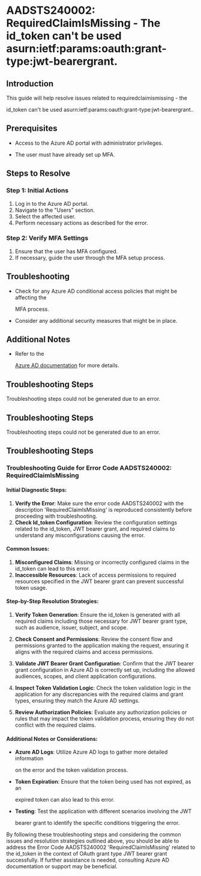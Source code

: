 
# AADSTS240002: RequiredClaimIsMissing - The id\_token can't be used asurn:ietf:params:oauth:grant-type:jwt-bearergrant.


## Introduction

This guide will help resolve issues related to requiredclaimismissing - the

id\_token can't be used asurn:ietf:params:oauth:grant-type:jwt-bearergrant..


## Prerequisites


* Access to the Azure AD portal with administrator privileges.

* The user must have already set up MFA.


## Steps to Resolve


### Step 1: Initial Actions

1. Log in to the Azure AD portal.
2. Navigate to the "Users" section.
3. Select the affected user.
4. Perform necessary actions as described for the error.


### Step 2: Verify MFA Settings

1. Ensure that the user has MFA configured.
2. If necessary, guide the user through the MFA setup process.


## Troubleshooting


* Check for any Azure AD conditional access policies that might be affecting the

  MFA process.

* Consider any additional security measures that might be in place.


## Additional Notes


* Refer to the

  [Azure AD 
documentation](https://learn.microsoft.com/en-us/azure/active-directory/)
  for more details.


## Troubleshooting Steps

Troubleshooting steps could not be generated due to an error.


## Troubleshooting Steps

Troubleshooting steps could not be generated due to an error.


## Troubleshooting Steps


### Troubleshooting Guide for Error Code AADSTS240002: RequiredClaimIsMissing


#### Initial Diagnostic Steps:

1. **Verify the Error**: Make sure the error code AADSTS240002 with the
   description 'RequiredClaimIsMissing' is reproduced consistently before
   proceeding with troubleshooting.
2. **Check Id\_token Configuration**: Review the configuration settings related
   to the id\_token, JWT bearer grant, and required claims to understand any
   misconfigurations causing the error.


#### Common Issues:

1. **Misconfigured Claims**: Missing or incorrectly configured claims in the
   id\_token can lead to this error.
2. **Inaccessible Resources**: Lack of access permissions to required resources
   specified in the JWT bearer grant can prevent successful token usage.


#### Step-by-Step Resolution Strategies:

1. **Verify Token Generation**: Ensure the id\_token is generated with all
   required claims including those necessary for JWT bearer grant type, such as
   audience, issuer, subject, and scope.

2. **Check Consent and Permissions**: Review the consent flow and permissions
   granted to the application making the request, ensuring it aligns with the
   required claims and access permissions.

3. **Validate JWT Bearer Grant Configuration**: Confirm that the JWT bearer
   grant configuration in Azure AD is correctly set up, including the allowed
   audiences, scopes, and client application configurations.

4. **Inspect Token Validation Logic**: Check the token validation logic in the
   application for any discrepancies with the required claims and grant types,
   ensuring they match the Azure AD settings.

5. **Review Authorization Policies**: Evaluate any authorization policies or
   rules that may impact the token validation process, ensuring they do not
   conflict with the required claims.


#### Additional Notes or Considerations:


* **Azure AD Logs**: Utilize Azure AD logs to gather more detailed information

  on the error and the token validation process.


* **Token Expiration**: Ensure that the token being used has not expired, as an

  expired token can also lead to this error.


* **Testing**: Test the application with different scenarios involving the JWT

  bearer grant to identify the specific conditions triggering the error.

By following these troubleshooting steps and considering the common issues and
resolution strategies outlined above, you should be able to address the Error
Code AADSTS240002 'RequiredClaimIsMissing' related to the id\_token in the
context of OAuth grant type JWT bearer grant successfully. If further assistance
is needed, consulting Azure AD documentation or support may be beneficial.